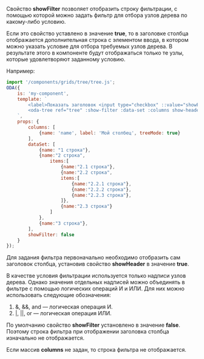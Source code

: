 Свойство **showFilter** позволяет отобразить строку фильтрации, с помощью которой можно задать фильтр для отбора узлов дерева по какому-либо условию.

Если это свойство уставлено в значение **true**, то в заголовке столбца отображается дополнительная строка с элементом ввода, в котором можно указать условие для отбора требуемых узлов дерева. В результате этого в компоненте будут отображаться только те узлы, которые удовлетворяют заданному условию.

Например:

```javascript _run_line_edit_loadoda_[my-component.js]_h=220_
import '/components/grids/tree/tree.js';
ODA({
    is: 'my-component',
    template: `
        <label>Показать заголовок <input type="checkbox" ::value="showFilter" ></label>
        <oda-tree ref="tree" :show-filter :data-set :columns show-header></oda-tree>
    `,
    props: {
        columns: [
            {name: 'name', label: 'Мой столбец', treeMode: true}
        ],
        dataSet: [
            {name: "1 строка"},
            {name:"2 строка",
                items:[
                    {name:"2.1 строка"},
                    {name:"2.2 строка",
                    items:[
                        {name:"2.2.1 строка"},
                        {name:"2.2.2 строка"},
                        {name:"2.2.3 строка"},
                    ]},
                    {name:"2.3 строка"}
                ]
            },
            {name:"3 строка"},
        ],
        showFilter: false
    }
});
```

Для задания фильтра первоначально необходимо отобразить сам заголовок столбца, установив свойство **showHeader** в значение **true**.

В качестве условия фильтрации используется только надписи узлов дерева. Однако значения отдельных надписей можно объединять в фильтре с помощью логических операций И и ИЛИ. Для них можно использовать следующие обозначения:

1. &, &&, and — логическая операция И.
1. |, ||, or  — логическая операция ИЛИ.

По умолчанию свойство **showFilter** установлено в значение **false**. Поэтому строка фильтра при отображении заголовка столбца изначально не отображается.

Если массив **columns** не задан, то строка фильтра не отображается.
